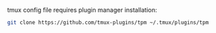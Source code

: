 tmux config file requires plugin manager installation:

```bash
git clone https://github.com/tmux-plugins/tpm ~/.tmux/plugins/tpm
```
